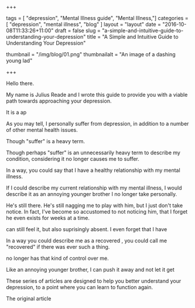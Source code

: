 
+++

tags = [ "depression", "Mental Illness guide", "Mental Illness,"]
categories = [ "depression", "mental illness", "blog" ]
layout = "layout"
date = "2016-10-08T11:33:26+11:00"
draft = false
slug = "a-simple-and-intuitive-guide-to-understanding-your-depression"
title = "A Simple and Intuitive Guide to Understanding Your Depression"

thumbnail = "/img/blog/01.png"
thumbnailalt = "An image of a dashing young lad"

+++

Hello there.

My name is Julius Reade and I wrote this guide to provide you with a viable path towards approaching your depression. 

It is a ap

As you may tell, I personally suffer from depression, in addition to a number of other mental health issues.

Though "suffer" is a heavy term. 

Though perhaps "suffer" is an unnecessarily heavy term to describe my condition, considering it no longer causes me to suffer.

In a way, you could say that I have a healthy relationship with my mental illness.

If I could describe my current relationship with my mental illness, I would describe it as an annoying younger brother I no longer take personally.

He's still there. He's still nagging me to play with him, but I just don't take notice. In fact, I've become so accustomed to not noticing him, that I forget he even exists for weeks at a time. 





 can still feel it, but also suprisingly absent. I even forget that I have 



In a way you could describe me as a recovered , you could call me "recovered" if there was ever such a thing. 

no longer has that kind of control over me.

Like an annoying younger brother, I can push it away and not let it get 


These series of articles are designed to help you better understand your depression, to a point where you can learn to function again. 



The original article 



